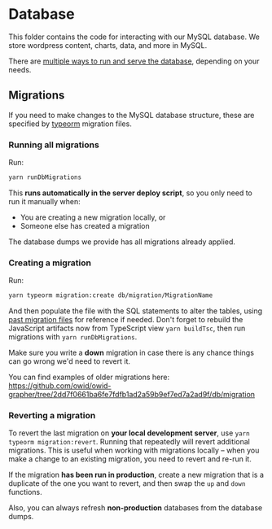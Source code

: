 # Database

This folder contains the code for interacting with our MySQL database. We store wordpress content, charts, data, and more in MySQL.

There are [multiple ways to run and serve the database](/docs/setup-options-overview.md), depending on your needs.

## Migrations

If you need to make changes to the MySQL database structure, these are specified by [typeorm](https://typeorm.io/#/migrations) migration files.

### Running all migrations

Run:

```sh
yarn runDbMigrations
```

This **runs automatically in the server deploy script**, so you only need to run it manually when:

-   You are creating a new migration locally, or
-   Someone else has created a migration

The database dumps we provide has all migrations already applied.

### Creating a migration

Run:

```sh
yarn typeorm migration:create db/migration/MigrationName
```

And then populate the file with the SQL statements to alter the tables, using [past migration files](./migration) for reference if needed. Don't forget to rebuild the JavaScript artifacts now from TypeScript view `yarn buildTsc`, then run migrations with `yarn runDbMigrations`.

Make sure you write a **down** migration in case there is any chance things can go wrong we'd need to revert it.

You can find examples of older migrations here: https://github.com/owid/owid-grapher/tree/2dd7f0661ba6fe7fdfb1ad2a59b9ef7ed7a2ad9f/db/migration

### Reverting a migration

To revert the last migration on **your local development server**, use `yarn typeorm migration:revert`. Running that repeatedly will revert additional migrations. This is useful when working with migrations locally – when you make a change to an existing migration, you need to revert and re-run it.

If the migration **has been run in production**, create a new migration that is a duplicate of the one you want to revert, and then swap the `up` and `down` functions.

Also, you can always refresh **non-production** databases from the database dumps.
